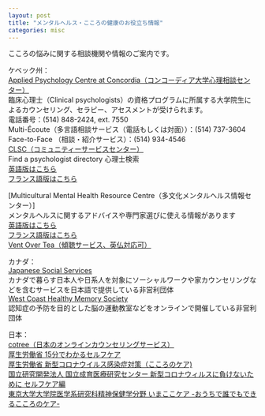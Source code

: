 ```yaml
---
layout: post
title: "メンタルヘルス・こころの健康のお役立ち情報"
categories: misc
---
```


こころの悩みに関する相談機関や情報のご案内です。<br>

ケベック州：<br>
[Applied Psychology Centre at Concordia（コンコーディア大学心理相談センター）](https://www.concordia.ca/artsci/psychology/facilities-services/apc.html)<br>
臨床心理士（Clinical psychologists）の資格プログラムに所属する大学院生によるカウンセリング、セラピー、アセスメントが受けられます。<br>
電話番号：(514) 848-2424, ext. 7550<br>
Multi-Écoute（多言語相談サービス（電話もしくは対面））：(514) 737-3604<br>
Face-to-Face （相談・紹介サービス）：(514) 934-4546<br>
[CLSC（コミュニティーサービスセンター）](http://www.indexsante.ca/clsc)<br>
Find a psychologist directory 心理士検索 <br>
[英語版はこちら](https://www.ordrepsy.qc.ca/english) <br>
[フランス語版はこちら](https://www.ordrepsy.qc.ca/)<br>

[Multicultural Mental Health Resource Centre（多文化メンタルヘルス情報センター）]<br>
メンタルヘルスに関するアドバイスや専門家選びに使える情報があります<br>
[英語版はこちら](https://multiculturalmentalhealth.ca/services/)<br>
[フランス語版はこちら](https://multiculturalmentalhealth.ca/fr/services-2/)<br>
[Vent Over Tea（傾聴サービス、英仏対応可）](https://ventovertea.com)<br>

カナダ：<br>
[Japanese Social Services](https://jss.ca/en)<br>
カナダで暮らす日本人や日系人を対象にソーシャルワークや家カウンセリングなどを含むサービスを日本語で提供している非営利団体<br>
[West Coast Healthy Memory Society](https://wchealthymemory.com/)<br>
認知症の予防を目的とした脳の運動教室などをオンラインで開催している非営利団体<br>

日本：<br>
[cotree（日本のオンラインカウンセリングサービス）](https://cotree.jp)<br>
[厚生労働省 15分でわかるセルフケア](https://kokoro.mhlw.go.jp/selfcare)<br>
[厚生労働省 新型コロナウイルス感染症対策（こころのケア)](https://kokoro.mhlw.go.jp/etc/coronavirus_info/#head-8https://kokoro.mhlw.go.jp/etc/coronavirus_info/#head-8)<br>
[国立研究開発法人 国立成育医療研究センター 新型コロナウィルスに負けないために セルフケア編](https://www.nurse.or.jp/nursing/shuroanzen/safety/mental/kojin/index.html)<br>
[東京大学大学院医学系研究科精神保健学分野 いまここケア -おうちで誰でもできるこころのケア-](https://imacococare.net)<br>




